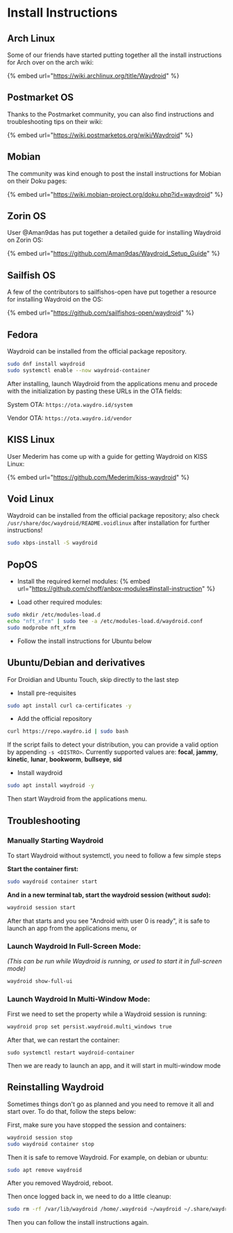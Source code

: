 # Install Instructions

## Arch Linux&#x20;

Some of our friends have started putting together all the install instructions for Arch over on the arch wiki:

{% embed url="https://wiki.archlinux.org/title/Waydroid" %}

## Postmarket OS

Thanks to the Postmarket community, you can also find instructions and troubleshooting tips on their wiki:

{% embed url="https://wiki.postmarketos.org/wiki/Waydroid" %}

## Mobian

The community was kind enough to post the install instructions for Mobian on their Doku pages:

{% embed url="https://wiki.mobian-project.org/doku.php?id=waydroid" %}

## Zorin OS

User @Aman9das has put together a detailed guide for installing Waydroid on Zorin OS:

{% embed url="https://github.com/Aman9das/Waydroid_Setup_Guide" %}

## Sailfish OS

A few of the contributors to sailfishos-open have put together a resource for installing Waydroid on the OS:

{% embed url="https://github.com/sailfishos-open/waydroid" %}

## Fedora

Waydroid can be installed from the official package repository.

```bash
sudo dnf install waydroid
sudo systemctl enable --now waydroid-container
```

After installing, launch Waydroid from the applications menu and procede with the initialization by pasting these URLs in the OTA fields:

System OTA: `https://ota.waydro.id/system`

Vendor OTA: `https://ota.waydro.id/vendor`

## KISS Linux

User Mederim has come up with a guide for getting Waydroid on KISS Linux:

{% embed url="https://github.com/Mederim/kiss-waydroid" %}

## Void Linux

Waydroid can be installed from the official package repository; also check `/usr/share/doc/waydroid/README.voidlinux` after installation for further instructions!

```bash
sudo xbps-install -S waydroid
```

## PopOS

* Install the required kernel modules:
{% embed url="https://github.com/choff/anbox-modules#install-instruction" %}

* Load other required modules:
```bash
sudo mkdir /etc/modules-load.d
echo "nft_xfrm" | sudo tee -a /etc/modules-load.d/waydroid.conf
sudo modprobe nft_xfrm
```
* Follow the install instructions for Ubuntu below

## Ubuntu/Debian and derivatives

For Droidian and Ubuntu Touch, skip directly to the last step

* Install pre-requisites
```bash
sudo apt install curl ca-certificates -y
```

* Add the official repository
```bash
curl https://repo.waydro.id | sudo bash
```
If the script fails to detect your distribution, you can provide a valid option by appending `-s <DISTRO>`.
Currently supported values are: **focal**, **jammy**, **kinetic**, **lunar**, **bookworm**, **bullseye**, **sid**

* Install waydroid
```bash
sudo apt install waydroid -y
```

Then start Waydroid from the applications menu.

## Troubleshooting

### Manually Starting Waydroid

To start Waydroid without systemctl, you need to follow a few simple steps

**Start the container first:**

```bash
sudo waydroid container start
```

**And in a new terminal tab, start the waydroid session (without** _**sudo**_**):**

```bash
waydroid session start
```

After that starts and you see "Android with user 0 is ready", it is safe to launch an app from the applications menu, or

### Launch Waydroid In Full-Screen Mode:

_(This can be run while Waydroid is running, or used to start it in full-screen mode)_

```bash
waydroid show-full-ui
```

### Launch Waydroid In Multi-Window Mode:

First we need to set the property while a Waydroid session is running:

```bash
waydroid prop set persist.waydroid.multi_windows true
```

After that, we can restart the container:

```
sudo systemctl restart waydroid-container
```

Then we are ready to launch an app, and it will start in multi-window mode

## Reinstalling Waydroid

Sometimes things don't go as planned and you need to remove it all and start over. To do that, follow the steps below:

First, make sure you have stopped the session and containers:

```bash
waydroid session stop
sudo waydroid container stop
```

Then it is safe to remove Waydroid. For example, on debian or ubuntu:

```bash
sudo apt remove waydroid
```

After you removed Waydroid, reboot.

Then once logged back in, we need to do a little cleanup:

```bash
sudo rm -rf /var/lib/waydroid /home/.waydroid ~/waydroid ~/.share/waydroid ~/.local/share/applications/*aydroid* ~/.local/share/waydroid
```

Then you can follow the install instructions again.
